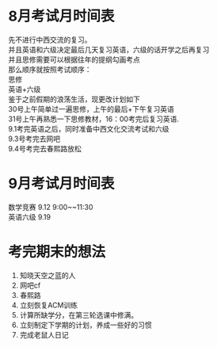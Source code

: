# 8月考试月时间表

先不进行中西交流的复习。  
并且英语和六级决定最后几天复习英语，六级的话开学之后再复习  
并且思修需要可以根据往年的提纲勾画考点  
那么顺序就按照考试顺序：  
思修  
英语+六级  
鉴于之前假期的浪荡生活，现更改计划如下  
30号上午简单过一遍思修，上午的最后+下午复习英语  
31号上午再熟悉一下思修教材，16：00考完后复习英语.  
9.1考完英语之后，同时准备中西文化交流考试和六级  
9.3号考完去网吧  
9.4号考完去春熙路放松  
# 9月考试月时间表

数学竞赛  9.12 9:00~~11:30  
英语六级  9.19  


# 考完期末的想法

1. 知晓天空之蓝的人
2. 网吧cf
3. 春熙路
4. 立刻恢复ACM训练
5. 计算所缺学分，在第三轮选课中修满。
6. 立刻制定下学期的计划，养成一些好的习惯
7. 完成老鼠人日记
